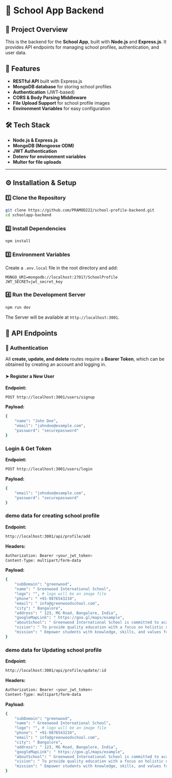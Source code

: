 # 🏫 School App Backend

## 🚀 Project Overview

This is the backend for the **School App**, built with **Node.js** and **Express.js**. It provides API endpoints for managing school profiles, authentication, and user data.

## 📌 Features

- **RESTful API** built with Express.js
- **MongoDB database** for storing school profiles
- **Authentication** (JWT-based)
- **CORS & Body Parsing Middleware**
- **File Upload Support** for school profile images
- **Environment Variables** for easy configuration

## 🛠️ Tech Stack

- **Node.js & Express.js**
- **MongoDB (Mongoose ODM)**
- **JWT Authentication**
- **Dotenv for environment variables**
- **Multer for file uploads**

---

## ⚙️ Installation & Setup

### 1️⃣ Clone the Repository

````sh
git clone https://github.com/PRAMOD222/school-profile-backend.git
cd schoolapp-backend

````

### 2️⃣ Install Dependencies

```sh
npm install  

```

### 3️⃣ Environment Variables

Create a `.env.local` file in the root directory and add:

```env
MONGO_URI=mongodb://localhost:27017/SchoolProfile
JWT_SECRET=jwt_secret_key
```

### 4️⃣ Run the Development Server

```sh
npm run dev 
```

The Server will be available at `http://localhost:3001`.


## 🔌 API Endpoints

### 🔐 Authentication
All **create, update, and delete** routes require a **Bearer Token**, which can be obtained by creating an account and logging in.

#### ➤ Register a New User
**Endpoint:**  
```sh
POST http://localhost:3001/users/signup
```
 
**Payload:**
```sh
{
    "name": "John Doe",
    "email": "johndoe@example.com",
    "password": "securepassword"
}
```
### Login & Get Token
**Endpoint:**
```sh
POST http://localhost:3001/users/login
```
**Payload:**
```sh
{
    "email": "johndoe@example.com",
    "password": "securepassword"
}
```
### demo data for creating school profile 

**Endpoint:**
```sh
http://localhost:3001/api/profile/add
```

**Headers:**
```sh
Authorization: Bearer <your_jwt_token>
Content-Type: multipart/form-data
```

**Payload:**
```sh
{
    "subDomain": "greenwood",
    "name": " Greenwood International School",
    "logo": "", # logo will be an image file 
    "phone": " +91-9876543210",
    "email": " info@greenwoodschool.com",
    "city": " Bangalore",
    "address": " 123, MG Road, Bangalore, India",
    "googleMapLink": " https://goo.gl/maps/example",
    "aboutSchool": " Greenwood International School is committed to academic excellence and student well-being.",
    "vision": " To provide quality education with a focus on holistic development.",
    "mission": " Empower students with knowledge, skills, and values for a better future.",
}

```

### demo data for Updating school profile 

**Endpoint:**
```sh
http://localhost:3001/api/profile/update/:id
```

**Headers:**
```sh
Authorization: Bearer <your_jwt_token>
Content-Type: multipart/form-data
```

**Payload:**
```sh
{
    "subDomain": "greenwood",
    "name": " Greenwood International School",
    "logo": "", # logo will be an image file 
    "phone": " +91-9876543210",
    "email": " info@greenwoodschool.com",
    "city": " Bangalore",
    "address": " 123, MG Road, Bangalore, India",
    "googleMapLink": " https://goo.gl/maps/example",
    "aboutSchool": " Greenwood International School is committed to academic excellence and student well-being.",
    "vision": " To provide quality education with a focus on holistic development.",
    "mission": " Empower students with knowledge, skills, and values for a better future.",
}

```

